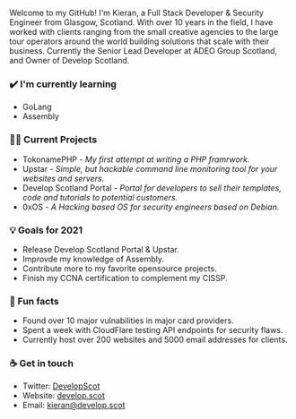 <br>
Welcome to my GitHub! I'm Kieran, a Full Stack Developer & Security Engineer from Glasgow, Scotland. With over 10 years in the field, I have worked with clients ranging from the small creative agencies to the large tour operators around the world building solutions that scale with their business. Currently the Senior Lead Developer at ADEO Group Scotland, and Owner of Develop Scotland. 

### ✔️ I'm currently learning
- GoLang
- Assembly

### 👩‍💻 Current Projects
- TokonamePHP - *My first attempt at writing a PHP framrwork.*
- Upstar - *Simple, but hackable command line monitoring tool for your websites and servers.*
- Develop Scotland Portal - *Portal for developers to sell their templates, code and tutorials to potential customers.*
- 0xOS - *A Hacking based OS for security engineers based on Debian.*

### 💡 Goals for 2021
- Release Develop Scotland Portal & Upstar.
- Improvde my knowledge of Assembly.
- Contribute more to my favorite opensource projects.
- Finish my CCNA certification to complement my CISSP.

### 🌴 Fun facts
- Found over 10 major vulnabilities in major card providers.
- Spent a week with CloudFlare testing API endpoints for security flaws.
- Currently host over 200 websites and 5000 email addresses for clients.

### ☕ Get in touch
- Twitter: <a href = "https://twitter.com/developscot">DevelopScot</a>
- Website: <a href = "https://develop.scot">develop.scot</a>
- Email: kieran@develop.scot
<br>
<br>
